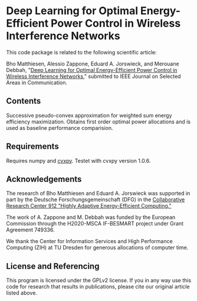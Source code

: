 Deep Learning for Optimal Energy-Efficient Power Control in Wireless Interference Networks
==================

This code package is related to the following scientific article:

Bho Matthiesen, Alessio Zappone, Eduard A. Jorswieck, and Merouane Debbah, "[Deep Learning for Optimal Energy-Efficient Power Control in Wireless Interference Networks](https://arxiv.org/abs/1812.06920)," submitted to IEEE Journal on Selected Areas in Communication.

## Contents

Successive pseudo-convex approximation for weighted sum energy efficiency maximization. Obtains first order optimal power allocations and is used as baseline performance comparision.

## Requirements

Requires numpy and [cvxpy](https://www.cvxpy.org/). Testet with cvxpy version 1.0.6.


## Acknowledgements

The research of Bho Matthiesen and Eduard A. Jorswieck was supported in part by the Deutsche Forschungsgemeinschaft (DFG) in the [Collaborative Research Center 912 "Highly Adaptive Energy-Efficient Computing."](https://tu-dresden.de/ing/forschung/sfb912)

The work of A. Zappone and M. Debbah was funded by the European Commission through the H2020-MSCA IF-BESMART project under Grant Agreement 749336.

We thank the Center for Information Services and High Performance Computing (ZIH) at TU Dresden for generous allocations of computer time.


## License and Referencing

This program is licensed under the GPLv2 license. If you in any way use this code for research that results in publications, please cite our original article listed above.

